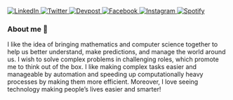 
<p> 
  <a href="https://www.linkedin.com/in/mehershashwatnigam/" target="_blank">
    <img alt="LinkedIn" src="https://img.shields.io/badge/linkedin-%230077B5.svg?&style=for-the-badge&logo=linkedin&logoColor=white" />
  </a> 

 <a href="https://twitter.com/ShashwatNigam99" target="_blank">
   <img alt="Twitter" src="https://img.shields.io/badge/twitter-%231DA1F2.svg?&style=for-the-badge&logo=twitter&logoColor=white" />
  </a>

 <a href="https://devpost.com/mehershashwat" target="_blank">
    <img alt="Devpost" src="https://img.shields.io/badge/%20-Devpost-4983ae?style=for-the-badge&logo=appveyor&logoColor=white" />
  </a> 
  
   <a href="https://www.facebook.com/ShashwatNigam67" target="_blank">
    <img alt="Facebook" src="https://img.shields.io/badge/%20-Facebook-0574e7?style=for-the-badge&logo=facebook&logoColor=white" />
  </a>
  
   <a href="https://www.instagram.com/shashwatnigam67/" target="_blank">
    <img alt="Instagram" src="https://img.shields.io/badge/%20-Instagram-ca37ac?style=for-the-badge&logo=instagram&logoColor=white" />
  </a>
  
  <a href="https://open.spotify.com/user/31fenxoiiuhgjwxq3cfy2x76rlkm?si=P7IVNTcxRluFNlevXSXUqw" target="_blank">
    <img alt="Spotify" src="https://img.shields.io/badge/%20-Spotify-1db954?style=for-the-badge&logo=spotify&logoColor=black" />
  </a>
</p>


### About me :rocket:
I like the idea of bringing mathematics and computer science together to help us better understand, make predictions, and manage the world around us. I wish to solve complex problems in challenging roles, which promote me to think out of the box. I like making complex tasks easier and manageable by automation and speeding up computationally heavy processes by making them more efficient. Moreover, I love seeing technology making people’s lives easier and smarter! 
